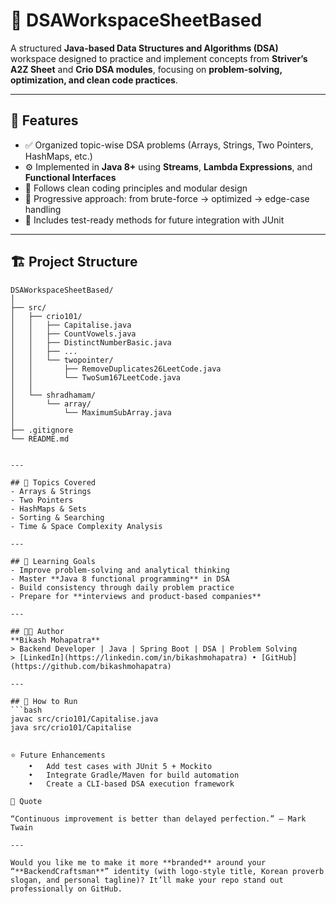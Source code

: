 # 🧠 DSAWorkspaceSheetBased

A structured **Java-based Data Structures and Algorithms (DSA)** workspace designed to practice and implement concepts from **Striver’s A2Z Sheet** and **Crio DSA modules**, focusing on **problem-solving, optimization, and clean code practices**.

---

## 🚀 Features
- ✅ Organized topic-wise DSA problems (Arrays, Strings, Two Pointers, HashMaps, etc.)
- ⚙️ Implemented in **Java 8+** using **Streams**, **Lambda Expressions**, and **Functional Interfaces**
- 🧩 Follows clean coding principles and modular design
- 🧠 Progressive approach: from brute-force → optimized → edge-case handling
- 🧪 Includes test-ready methods for future integration with JUnit

---

## 🏗️ Project Structure

```text
DSAWorkspaceSheetBased/
│
├── src/
│   ├── crio101/
│   │   ├── Capitalise.java
│   │   ├── CountVowels.java
│   │   ├── DistinctNumberBasic.java
│   │   ├── ...
│   │   └── twopointer/
│   │       ├── RemoveDuplicates26LeetCode.java
│   │       └── TwoSum167LeetCode.java
│   │
│   └── shradhamam/
│       └── array/
│           └── MaximumSubArray.java
│
├── .gitignore
└── README.md


---

## 🧩 Topics Covered
- Arrays & Strings  
- Two Pointers  
- HashMaps & Sets  
- Sorting & Searching  
- Time & Space Complexity Analysis  

---

## 🧠 Learning Goals
- Improve problem-solving and analytical thinking  
- Master **Java 8 functional programming** in DSA  
- Build consistency through daily problem practice  
- Prepare for **interviews and product-based companies**

---

## 🧑‍💻 Author
**Bikash Mohapatra**  
> Backend Developer | Java | Spring Boot | DSA | Problem Solving  
> [LinkedIn](https://linkedin.com/in/bikashmohapatra) • [GitHub](https://github.com/bikashmohapatra)

---

## 🏁 How to Run
```bash
javac src/crio101/Capitalise.java
java src/crio101/Capitalise


⭐ Future Enhancements
	•	Add test cases with JUnit 5 + Mockito
	•	Integrate Gradle/Maven for build automation
	•	Create a CLI-based DSA execution framework

🌱 Quote

“Continuous improvement is better than delayed perfection.” — Mark Twain

---

Would you like me to make it more **branded** around your “**BackendCraftsman**” identity (with logo-style title, Korean proverb slogan, and personal tagline)? It’ll make your repo stand out professionally on GitHub.

